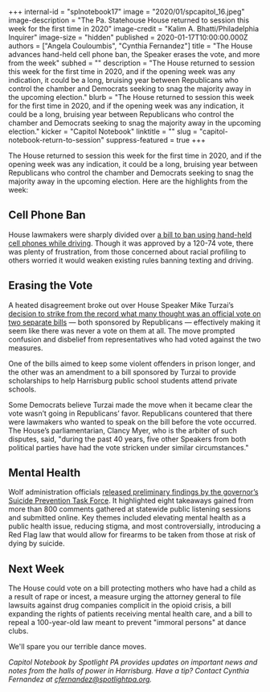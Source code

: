 +++
internal-id = "splnotebook17"
image = "2020/01/spcapitol_16.jpeg"
image-description = "The Pa. Statehouse House returned to session this week for the first time in 2020"
image-credit = "Kalim A. Bhatti/Philadelphia Inquirer"
image-size = "hidden"
published = 2020-01-17T10:00:00.000Z
authors = ["Angela Couloumbis", "Cynthia Fernandez"]
title = "The House advances hand-held cell phone ban, the Speaker erases the vote, and more from the week"
subhed = ""
description = "The House returned to session this week for the first time in 2020, and if the opening week was any indication, it could be a long, bruising year between Republicans who control the chamber and Democrats seeking to snag the majority away in the upcoming election."
blurb = "The House returned to session this week for the first time in 2020, and if the opening week was any indication, it could be a long, bruising year between Republicans who control the chamber and Democrats seeking to snag the majority away in the upcoming election."
kicker = "Capitol Notebook"
linktitle = ""
slug = "capitol-notebook-return-to-session"
suppress-featured = true
+++

The House returned to session this week for the first time in 2020, and if the opening week was any indication, it could be a long, bruising year between Republicans who control the chamber and Democrats seeking to snag the majority away in the upcoming election. Here are the highlights from the week:

## Cell Phone Ban

House lawmakers were sharply divided over <a href="https://www.pennlive.com/news/2020/01/pa-house-votes-to-stop-drivers-use-of-handheld-phones.html">a bill to ban using hand-held cell phones while driving</a>. Though it was approved by a 120-74 vote, there was plenty of frustration, from those concerned about racial profiling to others worried it would weaken existing rules banning texting and driving.

## Erasing the Vote

A heated disagreement broke out over House Speaker Mike Turzai’s <a href="https://whyy.org/articles/pa-democrats-say-house-speaker-struck-failed-gop-votes-from-the-record/"  >decision to strike from the record what many thought was an official vote on two separate bills</a> — both sponsored by Republicans — effectively making it seem like there was never a vote on them at all. The move prompted confusion and disbelief from representatives who had voted against the two measures.

One of the bills aimed to keep some violent offenders in prison longer, and the other was an amendment to a bill sponsored by Turzai to provide scholarships to help Harrisburg public school students attend private schools.

Some Democrats believe Turzai made the move when it became clear the vote wasn’t going in Republicans’ favor. Republicans countered that there were lawmakers who wanted to speak on the bill before the vote occurred. The House’s parliamentarian, Clancy Myer, who is the arbiter of such disputes, said, "during the past 40 years, five other Speakers from both political parties have had the vote stricken under similar circumstances."

## Mental Health

Wolf administration officials <a href="https://www.post-gazette.com/news/health/2020/01/02/Governor-wolf-pennsylvania-mental-health-services/stories/202001020126"  >released preliminary findings by the governor’s Suicide Prevention Task Force</a>. It highlighted eight takeaways gained from more than 800 comments gathered at statewide public listening sessions and submitted online. Key themes included elevating mental health as a public health issue, reducing stigma, and most controversially, introducing a Red Flag law that would allow for firearms to be taken from those at risk of dying by suicide.

## Next Week

The House could vote on a bill protecting mothers who have had a child as a result of rape or incest, a measure urging the attorney general to file lawsuits against drug companies complicit in the opioid crisis, a bill expanding the rights of patients receiving mental health care, and a bill to repeal a 100-year-old law meant to prevent "immoral persons" at dance clubs.

We'll spare you our terrible dance moves.

_Capitol Notebook by Spotlight PA provides updates on important news and notes from the halls of power in Harrisburg. Have a tip? Contact Cynthia Fernandez at cfernandez@spotlightpa.org._
